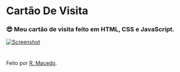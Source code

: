 # Cartão De Visita

### 😎 Meu cartão de visita feito em HTML, CSS e JavaScript. 

[![Screenshot](/img/btc.png)](https://cartaodeapresentacao.netlify.app/)

#

Feito por [R. Macedo](https://github.com/Macedo-Ricardo).
